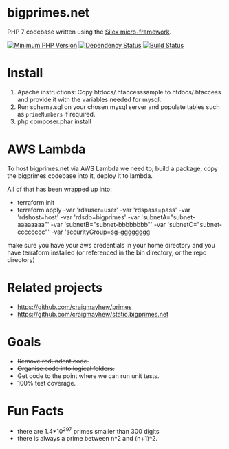 bigprimes.net
======

PHP 7 codebase written using the [Silex micro-framework](https://github.com/silexphp/Silex).

[![Minimum PHP Version](https://img.shields.io/badge/php-%3E%3D%207.0-8892BF.svg?style=flat-square)](https://php.net/)
[![Dependency Status](https://www.versioneye.com/user/projects/5932825c22f278006540a1f0/badge.svg?style=flat-square)](https://www.versioneye.com/user/projects/5932825c22f278006540a1f0)
[![Build Status](https://travis-ci.org/craigmayhew/bigprimes.net.svg?branch=master)](https://travis-ci.org/craigmayhew/bigprimes.net)

Install
===

 1. Apache instructions: Copy htdocs/.htaccesssample to htdocs/.htaccess and provide it with the variables needed for mysql.
 2. Run schema.sql on your chosen mysql server and populate tables such as `primeNumbers` if required.
 3. php composer.phar install
 
AWS Lambda
===
To host bigprimes.net via AWS Lambda we need to; build a package, copy the bigprimes codebase into it, deploy it to lambda.

All of that has been wrapped up into:

- terraform init
- terraform apply -var 'rdsuser=user' -var 'rdspass=pass' -var 'rdshost=host' -var 'rdsdb=bigprimes'  -var 'subnetA="subnet-aaaaaaaa"' -var 'subnetB="subnet-bbbbbbbb"' -var 'subnetC="subnet-cccccccc"' -var 'securityGroup=sg-gggggggg'

make sure you have your aws credentials in your home directory and you have terraform installed (or referenced in the bin directory, or the repo directory)

Related projects
===

- https://github.com/craigmayhew/primes
- https://github.com/craigmayhew/static.bigprimes.net

Goals
===

- ~~Remove redundent code.~~
- ~~Organise code into logical folders.~~
- Get code to the point where we can run unit tests.
- 100% test coverage.

Fun Facts
===

- there are 1.4\*10<sup>297</sup> primes smaller than 300 digits
- there is always a prime between n^2 and (n+1)^2.
